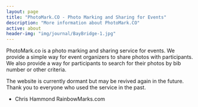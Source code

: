 ```yaml
---
layout: page
title: "PhotoMark.CO - Photo Marking and Sharing for Events"
description: "More information about PhotoMark.CO"
active: about
header-img: "img/journal/BayBridge-1.jpg"
---
```


PhotoMark.co is a photo marking and sharing service for events. We provide a simple way for event organizers to share photos with participants. We also provide a way for participants to search for their photos by bib number or other criteria.

The website is currently dormant but may be revived again in the future. Thank you to everyone who used the service in the past.

- Chris Hammond RainbowMarks.com

